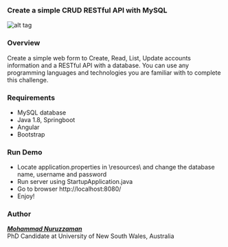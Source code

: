 ### Create a simple CRUD RESTful API with MySQL

   ![alt tag](https://github.com/nuruzzaman/VectronCodeTest/blob/master/screenshot/Screen_1.PNG) 

   
### Overview
Create a simple web form to Create, Read, List, Update accounts information and a RESTful API with a database. You can use any programming languages and technologies you are familiar with to complete this challenge.


### Requirements
 - MySQL database
 - Java 1.8, Springboot 
 - Angular
 - Bootstrap  
 
### Run Demo 
 - Locate application.properties in \resources\ and change the database name, username and password
 - Run server using StartupApplication.java 
 - Go to browser http://localhost:8080/
 - Enjoy!


### Author

***[Mohammad Nuruzzaman](https://github.com/nuruzzaman/)***  
PhD Candidate at University of New South Wales, Australia 
